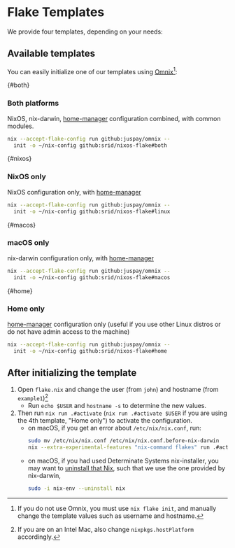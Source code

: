 # Flake Templates

We provide four templates, depending on your needs:

## Available templates

You can easily initialize one of our templates using [Omnix](https://omnix.page/om/init.html)[^no-omnix]:

[^no-omnix]: If you do not use Omnix, you must use `nix flake init`, and manually change the template values such as username and hostname.

{#both}
### Both platforms

NixOS, nix-darwin, [home-manager] configuration combined, with common modules.

```bash
nix --accept-flake-config run github:juspay/omnix --
  init -o ~/nix-config github:srid/nixos-flake#both
```

{#nixos}
### NixOS only

NixOS configuration only, with [home-manager]

```sh
nix --accept-flake-config run github:juspay/omnix --
  init -o ~/nix-config github:srid/nixos-flake#linux
```

{#macos}
### macOS only

nix-darwin configuration only, with [home-manager]

```sh
nix --accept-flake-config run github:juspay/omnix --
  init -o ~/nix-config github:srid/nixos-flake#macos
```

{#home}
### Home only

[home-manager] configuration only (useful if you use other Linux distros or do not have admin access to the machine)

```bash
nix --accept-flake-config run github:juspay/omnix --
  init -o ~/nix-config github:srid/nixos-flake#home
```

## After initializing the template

1. Open `flake.nix` and change the user (from `john`) and hostname (from `example1`)[^intel]
    - Run `echo $USER` and `hostname -s` to determine the new values.
1. Then run `nix run .#activate` (`nix run .#activate $USER` if you are using the 4th template, "Home only") to activate the configuration.
    - on macOS, if you get an error about `/etc/nix/nix.conf`, run:
      ```sh
      sudo mv /etc/nix/nix.conf /etc/nix/nix.conf.before-nix-darwin
      nix --extra-experimental-features "nix-command flakes" run .#activate
      ```
    - on macOS, if you had used Determinate Systems nix-installer, you may want to [uninstall that Nix](https://github.com/LnL7/nix-darwin/issues/931#issuecomment-2075596824), such that we use the one provided by nix-darwin,
      ```sh
      sudo -i nix-env --uninstall nix
      ```

[^intel]: If you are on an Intel Mac, also change `nixpkgs.hostPlatform` accordingly.

[home-manager]: https://github.com/nix-community/home-manager
